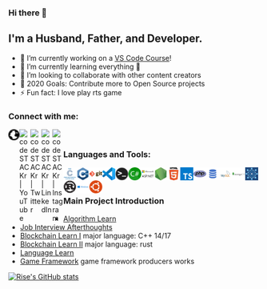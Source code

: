 ### Hi there 👋

## I'm a Husband, Father, and Developer.

- 🔭 I’m currently working on a [VS Code Course][website]!
- 🌱 I’m currently learning everything 🤣
- 👯 I’m looking to collaborate with other content creators
- 🥅 2020 Goals: Contribute more to Open Source projects
- ⚡ Fun fact: I love play rts game

<!--
**rise-worlds/rise-worlds** is a ✨ _special_ ✨ repository because its `README.md` (this file) appears on your GitHub profile.

Here are some ideas to get you started:

- 🔭 I’m currently working on ...
- 🌱 I’m currently learning ...
- 👯 I’m looking to collaborate on ...
- 🤔 I’m looking for help with ...
- 💬 Ask me about ...
- 📫 How to reach me: ...
- 😄 Pronouns: ...
- ⚡ Fun fact: ...
-->

### Connect with me:

[<img align="left" alt="codeSTACKr.com" width="22px" src="https://raw.githubusercontent.com/iconic/open-iconic/master/svg/globe.svg" />][website]
[<img align="left" alt="codeSTACKr | YouTube" width="22px" src="https://cdn.jsdelivr.net/npm/simple-icons@v3/icons/youtube.svg" />][youtube]
[<img align="left" alt="codeSTACKr | Twitter" width="22px" src="https://cdn.jsdelivr.net/npm/simple-icons@v3/icons/twitter.svg" />][twitter]
[<img align="left" alt="codeSTACKr | LinkedIn" width="22px" src="https://cdn.jsdelivr.net/npm/simple-icons@v3/icons/linkedin.svg" />][linkedin]
[<img align="left" alt="codeSTACKr | Instagram" width="22px" src="https://cdn.jsdelivr.net/npm/simple-icons@v3/icons/instagram.svg" />][instagram]

<br />

### Languages and Tools:

[<img align="left" alt="C" width="26px" src="https://raw.githubusercontent.com/github/explore/master/topics/c/c.png" />][website]
[<img align="left" alt="C++" width="26px" src="https://raw.githubusercontent.com/github/explore/master/topics/cpp/cpp.png" />][website]
[<img align="left" alt="Git" width="26px" src="https://raw.githubusercontent.com/github/explore/master/topics/git/git.png" />][website]
[<img align="left" alt="Visual Studio Code" width="26px" src="https://raw.githubusercontent.com/github/explore/master/topics/visual-studio-code/visual-studio-code.png" />][website]
[<img align="left" alt="Terminal" width="26px" src="https://raw.githubusercontent.com/github/explore/master/topics/terminal/terminal.png" />][website]
[<img align="left" alt="C#" width="26px" src="https://raw.githubusercontent.com/github/explore/master/topics/csharp/csharp.png" />][website]
[<img align="left" alt="Asp.Net" width="26px" src="https://raw.githubusercontent.com/github/explore/master/topics/aspnet/aspnet.png" />][website]
[<img align="left" alt="Node.js" width="26px" src="https://raw.githubusercontent.com/github/explore/master/topics/nodejs/nodejs.png" />][website]
[<img align="left" alt="HTML5" width="26px" src="https://raw.githubusercontent.com/github/explore/master/topics/html/html.png" />][website]
[<img align="left" alt="typescript" width="26px" src="https://raw.githubusercontent.com/github/explore/master/topics/typescript/typescript.png" />][website]
[<img align="left" alt="PHP" width="26px" src="https://raw.githubusercontent.com/github/explore/master/topics/php/php.png" />][website]
[<img align="left" alt="SQL" width="26px" src="https://raw.githubusercontent.com/github/explore/master/topics/sql/sql.png" />][website]
[<img align="left" alt="MySQL" width="26px" src="https://raw.githubusercontent.com/github/explore/master/topics/mysql/mysql.png" />][website]
[<img align="left" alt="MongoDB" width="26px" src="https://raw.githubusercontent.com/github/explore/master/topics/mongodb/mongodb.png" />][website]
[<img align="left" alt="blockchain" width="26px" src="https://raw.githubusercontent.com/github/explore/master/topics/blockchain/blockchain.png" />][website]
[<img align="left" alt="rust" width="26px" src="https://raw.githubusercontent.com/github/explore/master/topics/rust/rust.png" />][website]
[<img align="left" alt="windows" width="26px" src="https://raw.githubusercontent.com/github/explore/master/topics/windows/windows.png" />][website]
[<img align="left" alt="ubuntu" width="26px" src="https://raw.githubusercontent.com/github/explore/master/topics/ubuntu/ubuntu.png" />][website]

<br />
<br />

### Main Project Introduction

- [Algorithm Learn][algorithm]
- [Job Interview Afterthoughts][JobInterviewAfterthoughts]
- [Blockchain Learn I][GeneralServer] major language: C++ 14/17
- [Blockchain Learn II][PotatoBlockChain] major language: rust
- [Language Learn][RiseWorlds]
- [Game Framework][game] game framework producers works

[![Rise's GitHub stats](https://github-readme-stats.vercel.app/api?username=rise-worlds&count_private=true&theme=dracula)](https://github.com/anuraghazra/github-readme-stats)

[website]: https://www.cnblogs.com/flying_bat
[twitter]: https://twitter.com/rise-worlds
[youtube]: https://youtube.com/rise-worlds
[instagram]: https://www.instagram.com/rise.worlds
[linkedin]: https://linkedin.com/in/rise-worlds
[algorithm]: https://github.com/rise-worlds/algorithm
[JobInterviewAfterthoughts]: https://github.com/rise-worlds/rise-worlds/tree/master/JobInterviewAfterthoughts
[GeneralServer]:https://github.com/rise-worlds/GeneralServer
[PotatoBlockChain]:https://github.com/rise-worlds/PotatoBlockChain
[RiseWorlds]:https://github.com/rise-worlds/RiseWorlds
[game]:https://github.com/rise-worlds/game
